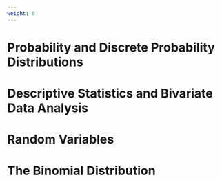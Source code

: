 ```yaml
---
weight: 8
---
```


# Probability and Discrete Probability Distributions

# Descriptive Statistics and Bivariate Data Analysis

# Random Variables

# The Binomial Distribution